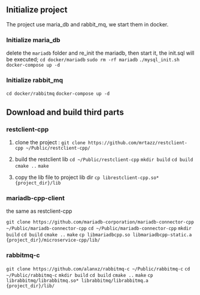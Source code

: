 ## Initialize project

The project use maria_db and rabbit_mq, we start them in docker.

### Initialize maria_db
delete the `mariadb` folder and re_init the mariadb, then start it, the init.sql will be executed;
`cd docker/mariadb`
`sudo rm -rf mariadb`
`./mysql_init.sh`
`docker-compose up -d`


### Initialize rabbit_mq
`cd docker/rabbitmq`
`docker-compose up -d`


## Download and build third parts

### restclient-cpp 

1. clone the project :
`git clone https://github.com/mrtazz/restclient-cpp ~/Public/restclient-cpp/`

2. build the restclient lib 
`cd ~/Public/restclient-cpp`
`mkdir build`
`cd build`
`cmake ..`
`make`

3. copy the lib file to project lib dir
`cp librestclient-cpp.so* {project_dir}/lib`


### mariadb-cpp-client
the same as restclient-cpp

`git clone https://github.com/mariadb-corporation/mariadb-connector-cpp ~/Public/mariadb-connector-cpp`
`cd ~/Public/mariadb-connector-cpp`
`mkdir build`
`cd build`
`cmake ..`
`make`
`cp libmariadbcpp.so libmariadbcpp-static.a {project_dir}/microservice-cpp/lib/`


### rabbitmq-c
`git clone https://github.com/alanxz/rabbitmq-c ~/Public/rabbitmq-c`
`cd ~/Public/rabbitmq-c`
`mkdir build`
`cd build`
`cmake ..`
`make`
`cp librabbitmq/librabbitmq.so* librabbitmq/librabbitmq.a {project_dir}/lib/`
